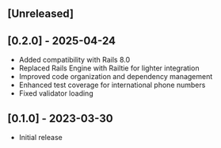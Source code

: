 ## [Unreleased]

## [0.2.0] - 2025-04-24

- Added compatibility with Rails 8.0
- Replaced Rails Engine with Railtie for lighter integration
- Improved code organization and dependency management
- Enhanced test coverage for international phone numbers
- Fixed validator loading

## [0.1.0] - 2023-03-30

- Initial release
